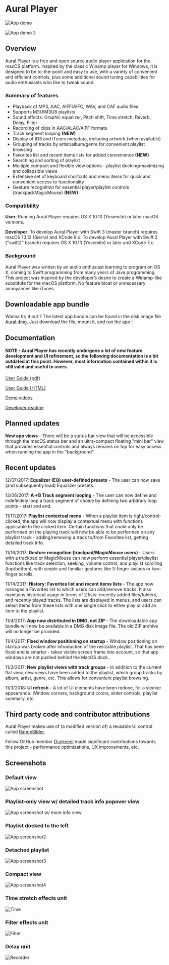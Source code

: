 # Aural Player

![App demo](/Documentation/Demos/newDemo.gif?raw=true "App demo")

![App demo 2](/Documentation/Demos/demo2.gif?raw=true "App demo 2")

## Overview

Aural Player is a free and open source audio player application for the macOS platform. Inspired by the classic Winamp player for Windows, it is designed to be to-the-point and easy to use, with a variety of convenient and efficient controls, plus some additional sound tuning capabilities for audio enthusiasts who like to tweak sound.

### Summary of features

- Playback of MP3, AAC, AIFF/AIFC, WAV, and CAF audio files
- Supports M3U/M3U8 playlists
- Sound effects: Graphic equalizer, Pitch shift, Time stretch, Reverb, Delay, Filter
- Recording of clips in AAC/ALAC/AIFF formats
- Track segment looping **(NEW)**
- Display of ID3 and iTunes metadata, including artwork (when available)
- Grouping of tracks by artist/album/genre for convenient playlist browsing
- Favorites list and recent items lists for added convenience **(NEW)**
- Searching and sorting of playlist
- Multiple compact and flexible view options - playlist docking/maximizing and collapsible views
- Extensive set of keyboard shortcuts and menu items for quick and convenient access to functionality
- Gesture recognition for essential player/playlist controls (trackpad/MagicMouse) **(NEW)**

### Compatibility

**User**: Running Aural Player requires OS X 10.10 (Yosemite) or later macOS versions.

**Developer**: To develop Aural Player with Swift 3 (master branch) requires macOS 10.12 (Sierra) and XCode 8.x. To develop Aural Player with Swift 2 ("swift2" branch) requires OS X 10.10 (Yosemite) or later and XCode 7.x.

### Background

Aural Player was written by an audio enthusiast learning to program on OS X, coming to Swift programming from many years of Java programming. This project was inspired by the developer’s desire to create a Winamp-like substitute for the macOS platform. No feature bloat or unnecessary annoyances like iTunes.

## Downloadable app bundle

Wanna try it out ? The latest app bundle can be found in the disk image file [Aural.dmg](https://github.com/maculateConception/aural-player/blob/master/Aural.dmg?raw=true). Just download the file, mount it, and run the app !

## Documentation

#### NOTE - Aural Player has recently undergone a lot of new feature development and UI refinement, so the following documentation is a bit outdated at this point. However, most information contained within it is still valid and useful to users.

[User Guide (pdf)](https://github.com/maculateConception/aural-player/blob/master/Documentation/UserGuide.pdf?raw=true)

[User Guide (HTML)](https://rawgit.com/maculateConception/aural-player/master/Documentation/UserGuide.html)

[Demo videos](/Documentation/Demos)

[Developer readme](https://github.com/maculateConception/aural-player/blob/master/Documentation/Developer-readme.rtf?raw=true) 

## Planned updates

**New app views** - There will be a status bar view that will be accessible through the macOS status bar and an ultra-compact floating "mini bar" view that provides essential controls and always remains on top for easy access when running the app in the "background".

## Recent updates

12/07/2017: **Equalizer (EQ) user-defined presets** - The user can now save (and subsequently load) Equalizer presets.

12/06/2017: **A->B Track segment looping** - The user can now define and indefinitely loop a track segment of choice by defining two arbitrary loop points - start and end.

11/17/2017: **Playlist contextual menu** - When a playlist item is right/control-clicked, the app will now display a contextual menu with functions applicable to the clicked item. Certain functions that could only be performed on the playing track will now be able to be performed on any playlist track - adding/removing a track to/from Favorites list, getting detailed track info.

11/16/2017: **Gesture recognition (trackpad/MagicMouse users)** - Users with a trackpad or MagicMouse can now perform essential player/playlist functions like track selection, seeking, volume control, and playlist scrolling (top/bottom), with simple and familiar gestures like 3-finger swipes or two-finger scrolls.

11/14/2017: **History: Favorites list and recent items lists** - The app now manages a Favorites list to which users can add/remove tracks. It also maintains historical usage in terms of 2 lists: recently added files/folders, and recently played tracks. The lists are displayed in menus, and users can select items from these lists with one single click to either play or add an item to the playlist.

11/4/2017: **App now distributed in DMG, not ZIP** - The downloadable app bundle will now be available in a DMG disk image file. The old ZIP archive will no longer be provided.

11/4/2017: **Fixed window positioning on startup** - Window positioning on startup was broken after introduction of the resizable playlist. That has been fixed and is smarter - takes visible screen frame into account, so that app windows are not pushed behind the MacOS dock.

11/3/2017: **New playlist views with track groups** - In addition to the current flat view, new views have been added to the playlist, which group tracks by album, artist, genre, etc. This allows for convenient playlist browsing.

11/3/2018: **UI refresh** - A lot of UI elements have been redone, for a sleeker appearance. Window corners, background colors, slider controls, playlist summary, etc.

## Third party code and contributor attributions

Aural Player makes use of (a modified version of) a reusable UI control called [RangeSlider](https://github.com/matthewreagan/RangeSlider).

Fellow GitHub member [Dunkeeel](https://github.com/Dunkeeel) made significant contributions towards this project - performance optimizations, UX improvements, etc.

## Screenshots

### Default view

![App screenshot](/Documentation/Screenshots/Default.png?raw=true "App screenshot")

### Playlist-only view w/ detailed track info popover view

![App screenshot w/ more info view](/Documentation/Screenshots/DetailedInfo.png?raw=true "More Info")

### Playlist docked to the left

![App screenshot2](/Documentation/Screenshots/DockedLeft.png?raw=true "App screenshot2")

### Detached playlist

![App screenshot3](/Documentation/Screenshots/DetachedPlaylist.png?raw=true "App screenshot3")

### Compact view

![App screenshot4](/Documentation/Screenshots/Compact.png?raw=true "App screenshot4")

### Time stretch effects unit

![Time](/Documentation/Screenshots/Time.png?raw=true "Time Stretch")

### Filter effects unit

![Filter](/Documentation/Screenshots/Filter.png?raw=true "Filter")

### Delay unit

![Recorder](/Documentation/Screenshots/Delay.png?raw=true "Delay")
